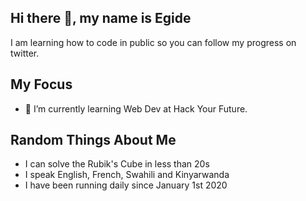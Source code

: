 ## Hi there 👋, my name is Egide

I am learning how to code in public so you can follow my progress on twitter.


## My Focus
- 🌱 I’m currently learning Web Dev at Hack Your Future.

## Random Things About Me

- I can solve the Rubik's Cube in less than 20s 
- I speak English, French, Swahili and Kinyarwanda
- I have been running daily since January 1st 2020
